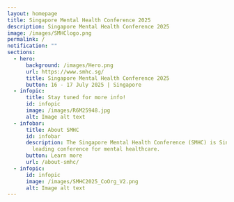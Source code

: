 ```yaml
---
layout: homepage
title: Singapore Mental Health Conference 2025
description: Singapore Mental Health Conference 2025
image: /images/SMHClogo.png
permalink: /
notification: ""
sections:
  - hero:
      background: /images/Hero.png
      url: https://www.smhc.sg/
      title: Singapore Mental Health Conference 2025
      button: 16 - 17 July 2025 | Singapore
  - infopic:
      title: Stay tuned for more info!
      id: infopic
      image: /images/R6M25948.jpg
      alt: Image alt text
  - infobar:
      title: About SMHC
      id: infobar
      description: The Singapore Mental Health Conference (SMHC) is Singapore's
        leading conference for mental healthcare.
      button: Learn more
      url: /about-smhc/
  - infopic:
      id: infopic
      image: /images/SMHC2025_CoOrg_V2.png
      alt: Image alt text
---
```

